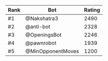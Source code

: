 Rank|Bot|Rating
---|---|---
#1|@Nakshatra3|2490
#2|@anti-bot|2328
#3|@OpeningsBot|2246
#4|@pawnrobot|1939
#5|@MinOpponentMoves|1200
